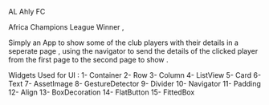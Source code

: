 AL Ahly FC

Africa Champions League Winner , 

Simply an App to show some of the club players with their details in a seperate page , using the navigator to send the details of the clicked player from the first page to the second page to show . 

Widgets Used for UI : 
1- Container 
2- Row
3- Column
4- ListView 
5- Card
6- Text
7- AssetImage
8- GestureDetector
9- Divider 
10- Navigator 
11- Padding
12- Align
13- BoxDecoration
14- FlatButton
15- FittedBox
